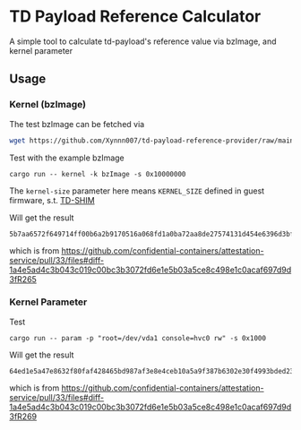 # TD Payload Reference Calculator
A simple tool to calculate td-payload's reference value via bzImage, and kernel parameter

## Usage

### Kernel (bzImage)

The test bzImage can be fetched via

```bash
wget https://github.com/Xynnn007/td-payload-reference-provider/raw/main/tests/bzImage
```

Test with the example bzImage
```
cargo run -- kernel -k bzImage -s 0x10000000
```

The `kernel-size` parameter here means `KERNEL_SIZE` defined in guest firmware, s.t. [TD-SHIM](https://github.com/confidential-containers/td-shim)

Will get the result
```
5b7aa6572f649714ff00b6a2b9170516a068fd1a0ba72aa8de27574131d454e6396d3bfa1727d9baf421618a942977fa
```

which is from https://github.com/confidential-containers/attestation-service/pull/33/files#diff-1a4e5ad4c3b043c019c00bc3b3072fd6e1e5b03a5ce8c498e1c0acaf697d9d3fR265

### Kernel Parameter

Test
```
cargo run -- param -p "root=/dev/vda1 console=hvc0 rw" -s 0x1000
```

Will get the result
```
64ed1e5a47e8632f80faf428465bd987af3e8e4ceb10a5a9f387b6302e30f4993bded2331f0691c4a38ad34e4cbbc627
```

which is from https://github.com/confidential-containers/attestation-service/pull/33/files#diff-1a4e5ad4c3b043c019c00bc3b3072fd6e1e5b03a5ce8c498e1c0acaf697d9d3fR269
